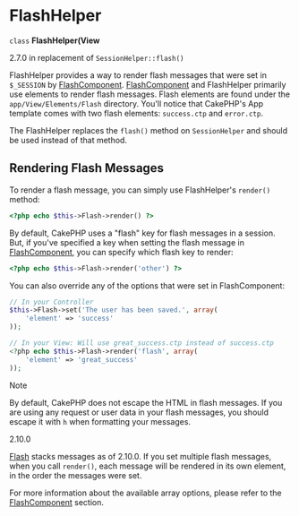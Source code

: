 # FlashHelper

`class` **FlashHelper(View**

<div class="versionadded">

2.7.0 in replacement of `SessionHelper::flash()`

</div>

FlashHelper provides a way to render flash messages that were set in
`$_SESSION` by [FlashComponent](../../core-libraries/components/flash.md).
[FlashComponent](../../core-libraries/components/flash.md) and FlashHelper
primarily use elements to render flash messages. Flash elements are found under
the `app/View/Elements/Flash` directory. You'll notice that CakePHP's App
template comes with two flash elements: `success.ctp` and `error.ctp`.

The FlashHelper replaces the `flash()` method on `SessionHelper`
and should be used instead of that method.

## Rendering Flash Messages

To render a flash message, you can simply use FlashHelper's `render()`
method:

``` php
<?php echo $this->Flash->render() ?>
```

By default, CakePHP uses a "flash" key for flash messages in a session. But, if
you've specified a key when setting the flash message in
[FlashComponent](../../core-libraries/components/flash.md), you can specify which
flash key to render:

``` php
<?php echo $this->Flash->render('other') ?>
```

You can also override any of the options that were set in FlashComponent:

``` php
// In your Controller
$this->Flash->set('The user has been saved.', array(
    'element' => 'success'
));

// In your View: Will use great_success.ctp instead of success.ctp
<?php echo $this->Flash->render('flash', array(
    'element' => 'great_success'
));
```

> [!NOTE]
> By default, CakePHP does not escape the HTML in flash messages. If you are using
> any request or user data in your flash messages, you should escape it
> with `h` when formatting your messages.

<div class="versionadded">

2.10.0

[Flash](../../core-libraries/components/flash.md) stacks messages as of 2.10.0. If you set
multiple flash messages, when you call `render()`, each message will be
rendered in its own element, in the order the messages were set.

</div>

For more information about the available array options, please refer to the
[FlashComponent](../../core-libraries/components/flash.md) section.
